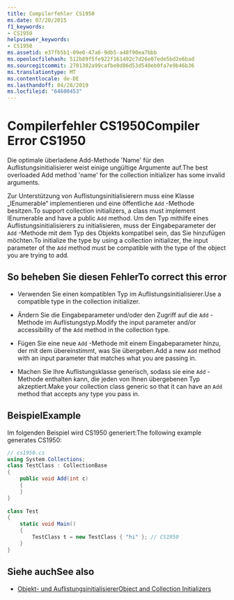 ```yaml
---
title: Compilerfehler CS1950
ms.date: 07/20/2015
f1_keywords:
- CS1950
helpviewer_keywords:
- CS1950
ms.assetid: e37fb5b1-09e0-47a6-9db5-a48f90ea7bbb
ms.openlocfilehash: 512b89f5fe922f161492c7d26e07ede5bd2e6bad
ms.sourcegitcommit: 2701302a99cafbe0d86d53d540eb0fa7e9b46b36
ms.translationtype: MT
ms.contentlocale: de-DE
ms.lasthandoff: 04/28/2019
ms.locfileid: "64600453"
---
```

# <a name="compiler-error-cs1950"></a><span data-ttu-id="7dba3-102">Compilerfehler CS1950</span><span class="sxs-lookup"><span data-stu-id="7dba3-102">Compiler Error CS1950</span></span>
<span data-ttu-id="7dba3-103">Die optimale überladene Add-Methode 'Name' für den Auflistungsinitialisierer weist einige ungültige Argumente auf.</span><span class="sxs-lookup"><span data-stu-id="7dba3-103">The best overloaded Add method 'name' for the collection initializer has some invalid arguments.</span></span>  
  
 <span data-ttu-id="7dba3-104">Zur Unterstützung von Auflistungsinitialisierern muss eine Klasse „IEnumerable“ implementieren und eine öffentliche `Add` -Methode besitzen.</span><span class="sxs-lookup"><span data-stu-id="7dba3-104">To support collection initializers, a class must implement IEnumerable and have a public `Add` method.</span></span> <span data-ttu-id="7dba3-105">Um den Typ mithilfe eines Auflistungsinitialisierers zu initialisieren, muss der Eingabeparameter der `Add` -Methode mit dem Typ des Objekts kompatibel sein, das Sie hinzufügen möchten.</span><span class="sxs-lookup"><span data-stu-id="7dba3-105">To initialize the type by using a collection initializer, the input parameter of the `Add` method must be compatible with the type of the object you are trying to add.</span></span>  
  
## <a name="to-correct-this-error"></a><span data-ttu-id="7dba3-106">So beheben Sie diesen Fehler</span><span class="sxs-lookup"><span data-stu-id="7dba3-106">To correct this error</span></span>  
  
- <span data-ttu-id="7dba3-107">Verwenden Sie einen kompatiblen Typ im Auflistungsinitialisierer.</span><span class="sxs-lookup"><span data-stu-id="7dba3-107">Use a compatible type in the collection initializer.</span></span>  
  
- <span data-ttu-id="7dba3-108">Ändern Sie die Eingabeparameter und/oder den Zugriff auf die `Add` -Methode im Auflistungstyp.</span><span class="sxs-lookup"><span data-stu-id="7dba3-108">Modify the input parameter and/or accessibility of the `Add` method in the collection type.</span></span>  
  
- <span data-ttu-id="7dba3-109">Fügen Sie eine neue `Add` -Methode mit einem Eingabeparameter hinzu, der mit dem übereinstimmt, was Sie übergeben.</span><span class="sxs-lookup"><span data-stu-id="7dba3-109">Add a new `Add` method with an input parameter that matches what you are passing in.</span></span>  
  
- <span data-ttu-id="7dba3-110">Machen Sie Ihre Auflistungsklasse generisch, sodass sie eine `Add` -Methode enthalten kann, die jeden von Ihnen übergebenen Typ akzeptiert.</span><span class="sxs-lookup"><span data-stu-id="7dba3-110">Make your collection class generic so that it can have an `Add` method that accepts any type you pass in.</span></span>  
  
## <a name="example"></a><span data-ttu-id="7dba3-111">Beispiel</span><span class="sxs-lookup"><span data-stu-id="7dba3-111">Example</span></span>  
 <span data-ttu-id="7dba3-112">Im folgenden Beispiel wird CS1950 generiert:</span><span class="sxs-lookup"><span data-stu-id="7dba3-112">The following example generates CS1950:</span></span>  
  
```csharp  
// cs1950.cs  
using System.Collections;  
class TestClass : CollectionBase  
{  
    public void Add(int c)  
    {  
    }  
}  
  
class Test  
{  
    static void Main()  
    {  
        TestClass t = new TestClass { "hi" }; // CS1950  
    }  
}  
```  
  
## <a name="see-also"></a><span data-ttu-id="7dba3-113">Siehe auch</span><span class="sxs-lookup"><span data-stu-id="7dba3-113">See also</span></span>

- [<span data-ttu-id="7dba3-114">Objekt- und Auflistungsinitialisierer</span><span class="sxs-lookup"><span data-stu-id="7dba3-114">Object and Collection Initializers</span></span>](../../csharp/programming-guide/classes-and-structs/object-and-collection-initializers.md)
